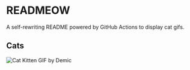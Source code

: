 # READMEOW

A self-rewriting README powered by GitHub Actions to display cat gifs.

## Cats

![Cat Kitten GIF by Demic](https://media2.giphy.com/media/3oriO0OEd9QIDdllqo/200.gif?cid=9acd02davxsf03x00gbzzv47ozr24ysn0yciv90xcmfbjsrl&ep=v1_gifs_search&rid=200.gif&ct=g)
